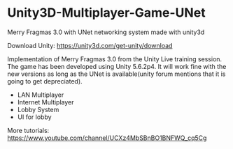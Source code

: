 # Unity3D-Multiplayer-Game-UNet
Merry Fragmas 3.0 with UNet networking system made with unity3d

Download Unity: https://unity3d.com/get-unity/download

Implementation of Merry Fragmas 3.0 from the Unity Live training session.
The game has been developed using Unity 5.6.2p4. It will work fine with the new versions as long as the UNet is available(unity forum mentions that it is going to get depreciated).
* LAN Multiplayer
* Internet Multiplayer
* Lobby System
* UI for lobby

More tutorials: https://www.youtube.com/channel/UCXz4MbSBnBO1BNFWQ_cq5Cg
